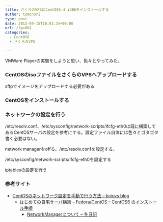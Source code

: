 ```yaml
---
title: さくらのVPSにCentOS6.4 i386をインストールする
author: tomonori
type: post
date: 2013-09-15T16:03:34+00:00
url: /?p=861
categories:
  - CentOS6
  - さくらのVPS

---
```

VMWare Playerの実験をしようと思い、色々とやってみた。

### CentOSのisoファイルをさくらのVPSへアップロードする

sftpでイメージをアップロードする必要がある

### CentOSをインストールする

### ネットワークの設定を行う

/etc/resolv.conf、/etc/sysconfig/network-scripts/ifcfg-eth0は既に構築してあるCentOSサーバの設定を参考にする。設定ファイル自体には色々とゴタゴタ書く必要はない。

network managerをoffる。/etc/resolv.confを設定する。

/etc/sysconfig/network-scripts/ifcfg-eth0を設定する

iptablesの設定を行う

### 参考サイト

  * [CentOSのネットワーク設定を手動で行う方法 &#8211; bojovs blog][1] 
      * [はじめての自宅サーバ構築 &#8211; Fedora/CentOS &#8211; CentOS6 のインストール手順][2] 
          * [NetworkManagerについて &#8211; 冬日記][3]

 [1]: http://d.hatena.ne.jp/bojovs/20081020/1224429418
 [2]: http://kajuhome.com/centos6_inst_02.shtml
 [3]: http://mikotosnow.blog.fc2.com/blog-entry-11.html